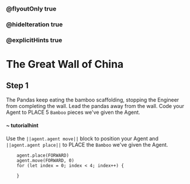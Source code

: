 ### @flyoutOnly true
### @hideIteration true
### @explicitHints true

# The Great Wall of China

## Step 1
The Pandas keep eating the bamboo scaffolding, stopping the Engineer from completing the wall. Lead the pandas away from the wall. Code your Agent to PLACE 5 `Bamboo` pieces we've given the Agent.

#### ~ tutorialhint 
Use the ``||agent.agent move||`` block to position your Agent and ``||agent.agent place||`` to PLACE the `Bamboo` we've given the Agent.

```ghost
    agent.place(FORWARD)
    agent.move(FORWARD, 0)
    for (let index = 0; index < 4; index++) {
    	
    }
```
```template
```
```package
```
